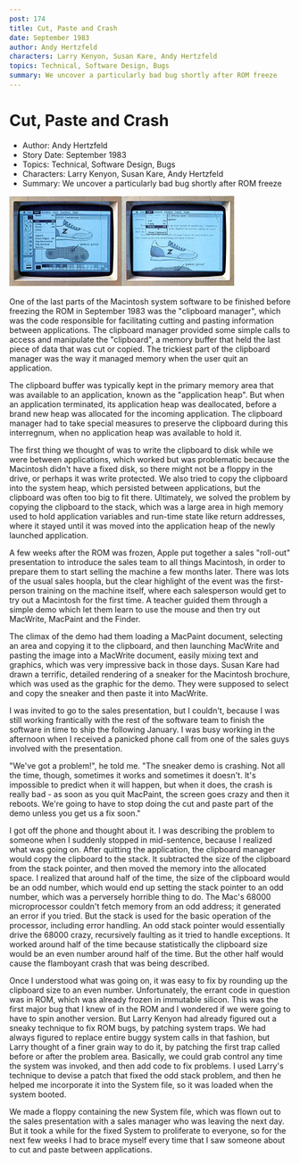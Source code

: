 ```yaml
---
post: 174
title: Cut, Paste and Crash
date: September 1983
author: Andy Hertzfeld
characters: Larry Kenyon, Susan Kare, Andy Hertzfeld
topics: Technical, Software Design, Bugs
summary: We uncover a particularly bad bug shortly after ROM freeze
---
```


# Cut, Paste and Crash
* Author: Andy Hertzfeld
* Story Date: September 1983
* Topics: Technical, Software Design, Bugs
* Characters: Larry Kenyon, Susan Kare, Andy Hertzfeld
* Summary: We uncover a particularly bad bug shortly after ROM freeze

![The sneaker was used to demo cut and paste](images/Macintosh/sneaker.jpg) 
    
One of the last parts of the Macintosh system software to be finished before freezing the ROM in September 1983 was the "clipboard manager", which was the code responsible for facilitating cutting and pasting information between applications.   The clipboard manager provided some simple calls to access and manipulate the "clipboard", a memory buffer that held the last piece of data that was cut or copied.  The trickiest part of the clipboard manager was the way it managed memory when the user quit an application.

The clipboard buffer was typically kept in the primary memory area that was available to an application, known as the "application heap".  But when an application terminated, its application heap was deallocated, before a brand new heap was allocated for the incoming application.   The clipboard manager had to take special measures to preserve the clipboard during this interregnum, when no application heap was available to hold it.

The first thing we thought of was to write the clipboard to disk while we were between applications, which worked but was problematic because the Macintosh didn't have a fixed disk, so there might not be a floppy in the drive, or perhaps it was write protected.  We also tried to copy the clipboard into the system heap, which persisted between applications, but the clipboard was often too big to fit there.  Ultimately, we solved the problem by copying the clipboard to the stack, which was a large area in high memory used to hold application variables and run-time state like return addresses,  where it stayed until it was moved into the application heap of the newly launched application.

A few weeks after the ROM was frozen, Apple put together a sales "roll-out" presentation to introduce the sales team to all things Macintosh, in order to prepare them to start selling the machine a few months later.  There was lots of the usual sales hoopla, but the clear highlight of the event was the first-person training on the machine itself, where each salesperson would get to try out a Macintosh for the first time.  A teacher guided them through a simple demo which let them learn to use the mouse and then try out MacWrite, MacPaint and the Finder.  

The climax of the demo had them loading a MacPaint document, selecting an area and copying it to the clipboard, and then launching MacWrite and pasting the image into a MacWrite document, easily mixing text and graphics, which was very impressive back in those days.  Susan Kare had drawn a terrific, detailed rendering of a sneaker for the Macintosh brochure, which was used as the graphic for the demo.  They were supposed to select and copy the sneaker and then paste it into MacWrite.

I was invited to go to the sales presentation, but I couldn't,  because I was still working frantically with the rest of the software team to finish the software in time to ship the following January.  I was busy working in the afternoon when I received a panicked phone call from one of the sales guys involved with the presentation.

"We've got a problem!", he told me. "The sneaker demo is crashing.  Not all the time, though, sometimes it works and sometimes it doesn't.  It's impossible to predict when it will happen, but when it does, the crash is really bad - as soon as you quit MacPaint, the screen goes crazy and then it reboots.  We're going to have to stop doing the cut and paste part of the demo unless you get us a fix soon."

I got off the phone and thought about it.  I was describing the problem to someone when I suddenly stopped in mid-sentence, because I realized what was going on.  After quitting the application, the clipboard manager would copy the clipboard to the stack.   It subtracted the size of the clipboard from the stack pointer, and then moved the memory into the allocated space.  I realized that around half of the time, the size of the clipboard would be an odd number, which would end up setting the stack pointer to an odd number, which was a perversely horrible thing to do.  The Mac's 68000 microprocessor couldn't fetch memory from an odd address; it generated an error if you tried.  But the stack is used for the basic operation of the processor, including error handling.  An odd stack pointer would essentially drive the 68000 crazy, recursively faulting as it tried to handle exceptions.  It worked around half of the time because statistically the clipboard size would be an even number around half of the time.  But the other half would cause the flamboyant crash that was being described.

Once I understood what was going on, it was easy to fix by rounding up the clipboard size to an even number.  Unfortunately, the errant code in question was in ROM, which was already frozen in immutable silicon.  This was the first major bug that I knew of in the ROM and I wondered if we were going to have to spin another version.  But Larry Kenyon had already figured out a sneaky technique to fix ROM bugs, by patching system traps.  We had always figured to replace entire buggy system calls in that fashion, but Larry thought of a finer grain way to do it, by patching the first trap called before or after the problem area.  Basically, we could grab control any time the system was invoked, and then add code to fix problems.  I used Larry's technique to devise a patch that fixed the odd stack problem, and then he helped me incorporate it into the System file, so it was loaded when the system booted.

We made a floppy containing the new System file, which was flown out to the sales presentation with a sales manager who was leaving the next day.  But it took a while for the fixed System to proliferate to everyone, so for the next few weeks I had to brace myself every time that I saw someone about to cut and paste between applications.